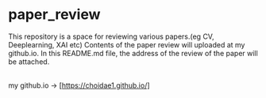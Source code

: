 # paper_review
This repository is a space for reviewing various papers.(eg CV, Deeplearning, XAI etc) Contents of the paper review will uploaded at my github.io. In this README.md file, the address of the review of the paper will be attached. 

</br> my github.io -> [https://choidae1.github.io/]
